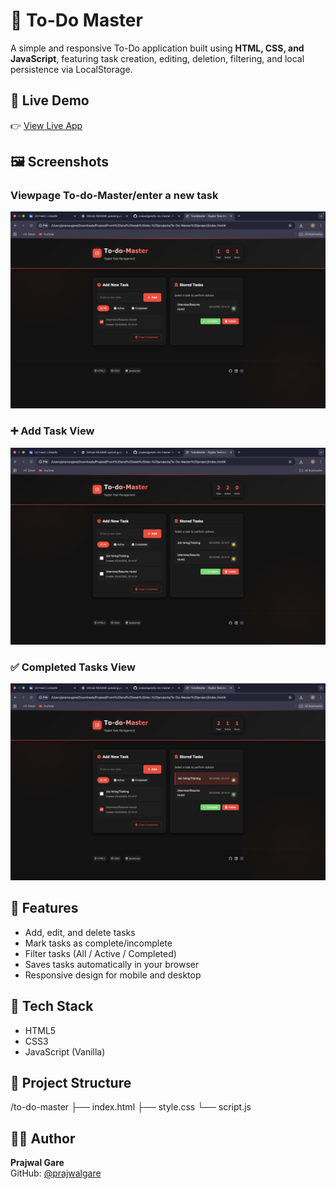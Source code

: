 # 📝 To-Do Master

A simple and responsive To-Do application built using **HTML, CSS, and JavaScript**, featuring task creation, editing, deletion, filtering, and local persistence via LocalStorage.

## 🚀 Live Demo
👉 [View Live App](https://prajwalgare.github.io/to-do-master/)
## 🖼️ Screenshots

### Viewpage To-do-Master/enter a new task
![App Screenshot](assets/screenshots/screenshot1.png)

### ➕ Add Task View
![Add Task Screenshot](assets/screenshots/screenshot2.png)

### ✅ Completed Tasks View
![Completed Tasks Screenshot](assets/screenshots/screenshot3.png)


## 🔧 Features
- Add, edit, and delete tasks
- Mark tasks as complete/incomplete
- Filter tasks (All / Active / Completed)
- Saves tasks automatically in your browser
- Responsive design for mobile and desktop

## 🧰 Tech Stack
- HTML5
- CSS3
- JavaScript (Vanilla)

## 📂 Project Structure
/to-do-master
├── index.html
├── style.css
└── script.js


## 🧑‍💻 Author
**Prajwal Gare**  
GitHub: [@prajwalgare](https://github.com/prajwalgare)
